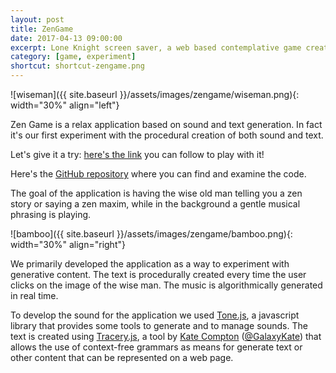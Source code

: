 ```yaml
---
layout: post
title: ZenGame
date: 2017-04-13 09:00:00
excerpt: Lone Knight screen saver, a web based contemplative game created by two brothers.
category: [game, experiment]
shortcut: shortcut-zengame.png
---
```


![wiseman]({{ site.baseurl }}/assets/images/zengame/wiseman.png){: width="30%" align="left"}

Zen Game is a relax application based on sound and text generation. In fact it's our first experiment with the procedural creation of both sound and text.

Let's give it a try: [here's the link](http://www.limulo.net/games/ZenGame/) you can follow to play with it!

Here's the [GitHub repository](https://github.com/Limulo/ZenGame) where you can find and examine the code.

The goal of the application is having the wise old man telling you a zen story or saying a zen maxim, while in the background a gentle musical phrasing is playing.

![bamboo]({{ site.baseurl }}/assets/images/zengame/bamboo.png){: width="30%" align="right"}

We primarily developed the application as a way to experiment with generative content. The text is procedurally created every time the user clicks on the image of the wise man. The music is algorithmically generated in real time.

To develop the sound for the application we used [Tone.js](https://tonejs.github.io/), a javascript library that provides some tools to generate and to manage sounds.
The text is created using [Tracery.js](http://tracery.io/), a tool by [Kate Compton](http://www.galaxykate.com/) ([@GalaxyKate](https://twitter.com/GalaxyKate)) that allows the use of context-free grammars as means for generate text or other content that can be represented on a web page.

